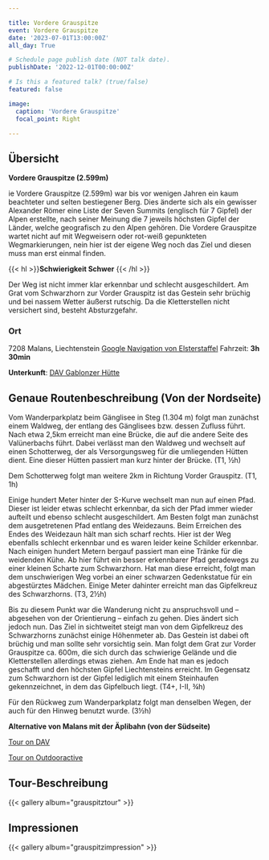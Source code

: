 ```yaml
---

title: Vordere Grauspitze
event: Vordere Grauspitze
date: '2023-07-01T13:00:00Z'
all_day: True

# Schedule page publish date (NOT talk date).
publishDate: '2022-12-01T00:00:00Z'

# Is this a featured talk? (true/false)
featured: false

image:
  caption: 'Vordere Grauspitze'
  focal_point: Right

---
```


## Übersicht
**Vordere Grauspitze (2.599m)**

ie Vordere Grauspitze (2.599m) war bis vor wenigen Jahren ein kaum beachteter und selten bestiegener Berg. Dies änderte sich als ein gewisser Alexander Römer eine Liste der Seven Summits (englisch für 7 Gipfel) der Alpen erstellte, nach seiner Meinung die 7 jeweils höchsten Gipfel der Länder, welche geografisch zu den Alpen gehören. Die Vordere Grauspitze wartet nicht auf mit Wegweisern oder rot-weiß gepunkteten Wegmarkierungen, nein hier ist der eigene Weg noch das Ziel und diesen muss man erst einmal finden.

{{< hl >}}**Schwierigkeit Schwer** {{< /hl >}}

Der Weg ist nicht immer klar erkennbar und schlecht ausgeschildert.
Am Grat vom Schwarzhorn zur Vorder Grauspitz ist das Gestein sehr brüchig und bei nassem Wetter äußerst rutschig. Da die Kletterstellen nicht versichert sind, besteht Absturzgefahr.
  
### Ort
7208 Malans, Liechtenstein
[Google Navigation von Elsterstaffel](https://goo.gl/maps/LXDAftfPQL3xkAMo6)
Fahrzeit: **3h 30min**

**Unterkunft**: [DAV Gablonzer Hütte](https://www.gablonzerhuette.at/de/preise.html)


## Genaue Routenbeschreibung (Von der Nordseite)


Vom Wanderparkplatz beim Gänglisee in Steg (1.304 m) folgt man zunächst einem Waldweg, der entlang des Gänglisees bzw. dessen Zufluss führt. Nach etwa 2,5km erreicht man eine Brücke, die auf die andere Seite des Valünerbachs führt. Dabei verlässt man den Waldweg und wechselt auf einen Schotterweg, der als Versorgungsweg für die umliegenden Hütten dient. Eine dieser Hütten passiert man kurz hinter der Brücke. (T1, ½h)

Dem Schotterweg folgt man weitere 2km in Richtung Vorder Grauspitz. (T1, 1h)

Einige hundert Meter hinter der S-Kurve wechselt man nun auf einen Pfad. Dieser ist leider etwas schlecht erkennbar, da sich der Pfad immer wieder aufteilt und ebenso schlecht ausgeschildert. Am Besten folgt man zunächst dem ausgetretenen Pfad entlang des Weidezauns. Beim Erreichen des Endes des Weidezaun hält man sich scharf rechts. Hier ist der Weg ebenfalls schlecht erkennbar und es waren leider keine Schilder erkennbar. Nach einigen hundert Metern bergauf passiert man eine Tränke für die weidenden Kühe. Ab hier führt ein besser erkennbarer Pfad geradewegs zu einer kleinen Scharte zum Schwarzhorn. Hat man diese erreicht, folgt man dem unschwierigen Weg vorbei an einer schwarzen Gedenkstatue für ein abgestürztes Mädchen. Einige Meter dahinter erreicht man das Gipfelkreuz des Schwarzhorns.  (T3, 2½h)

Bis zu diesem Punkt war die Wanderung nicht zu anspruchsvoll und – abgesehen von der Orientierung – einfach zu gehen. Dies ändert sich jedoch nun. Das Ziel in sichtweitet steigt man von dem Gipfelkreuz des Schwarzhorns zunächst einige Höhenmeter ab. Das Gestein ist dabei oft brüchig und man sollte sehr vorsichtig sein. Man folgt dem Grat zur Vorder Grauspitze ca. 600m, die sich durch das schwierige Gelände und die Kletterstellen allerdings etwas ziehen. Am Ende hat man es jedoch geschafft und den höchsten Gipfel Liechtensteins erreicht. Im Gegensatz zum Schwarzhorn ist der Gipfel lediglich mit einem Steinhaufen gekennzeichnet, in dem das Gipfelbuch liegt.  (T4+, I-II, ¾h)

Für den Rückweg zum Wanderparkplatz folgt man denselben Wegen, der auch für den Hinweg benutzt wurde. (3½h)

**Alternative von Malans mit der Äplibahn (von der Südseite)** 


[Tour on DAV](https://www.dav-suedharz.de/2020/09/04/der-versteckte-berg-vordere-grauspitze-hoechster-des-fuerstentum-liechtenstein/)

[Tour on Outdooractive](https://www.outdooractive.com/de/route/bergtour/heidiland/vorder-grauspitz-2.599m-hoechster-berg-liechtensteins-ab-steg-bei/118840583/)

## Tour-Beschreibung

{{< gallery album="grauspitztour" >}}


## Impressionen

{{< gallery album="grauspitzimpression" >}}